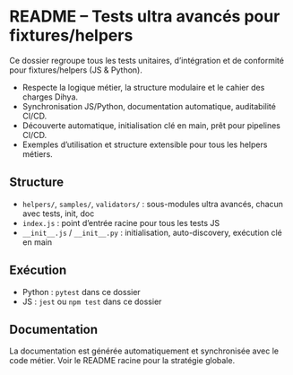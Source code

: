 # README – Tests ultra avancés pour fixtures/helpers

Ce dossier regroupe tous les tests unitaires, d’intégration et de conformité pour fixtures/helpers (JS & Python).

- Respecte la logique métier, la structure modulaire et le cahier des charges Dihya.
- Synchronisation JS/Python, documentation automatique, auditabilité CI/CD.
- Découverte automatique, initialisation clé en main, prêt pour pipelines CI/CD.
- Exemples d’utilisation et structure extensible pour tous les helpers métiers.

## Structure
- `helpers/`, `samples/`, `validators/` : sous-modules ultra avancés, chacun avec tests, init, doc
- `index.js` : point d’entrée racine pour tous les tests JS
- `__init__.js` / `__init__.py` : initialisation, auto-discovery, exécution clé en main

## Exécution
- Python : `pytest` dans ce dossier
- JS : `jest` ou `npm test` dans ce dossier

## Documentation
La documentation est générée automatiquement et synchronisée avec le code métier. Voir le README racine pour la stratégie globale.
